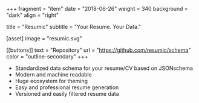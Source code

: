 +++
fragment = "item"
date = "2018-06-26"
weight = 340
background = "dark"
align = "right"

title = "Resumic"
subtitle = "Your Resume. Your Data."

[asset]
  image = "resumic.svg"

[[buttons]]
  text = "Repository"
  url = "https://github.com/resumic/schema"
  color = "outline-secondary"
+++

* Standardized data schema for your resume/CV based on JSONschema
* Modern and machine readable
* Huge ecosystem for theming
* Easy and professional resume generation
* Versioned and easily filtered resume data
